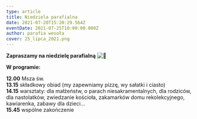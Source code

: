 ```yaml
---
type: article
title: Niedziela parafialna
date: 2021-07-20T15:20:29.564Z
eventDate: 2021-07-25T10:00:00.000Z
author: parafia wesoła
cover: 25_lipca_2021.png
---
```

<!--StartFragment-->

**Zapraszamy na niedzielę parafialną** ![🙂](https://static.xx.fbcdn.net/images/emoji.php/v9/t8a/3/16/1f642.png)

**W programie:**

**12.00** Msza św.\
**13.15** składkowy obiad (my zapewniamy pizzę, wy sałatki i ciasto)\
**14.15** warsztaty: dla małżeństw, o parach niesakramentalnych, dla rodziców, dla nastolatków, zwiedzanie kościoła, zakamarków domu rekolekcyjnego, kawiarenka, zabawy dla dzieci...\
**15.45** wspólne zakończenie

<!--EndFragment-->